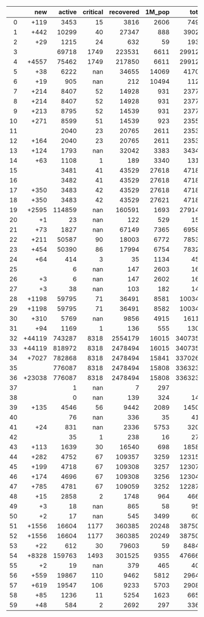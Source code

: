 |    |    new |   active |   critical |   recovered |   1M_pop |   total |
|---:|-------:|---------:|-----------:|------------:|---------:|--------:|
|  0 |   +119 |     3453 |         15 |        3816 |     2606 |    7499 |
|  1 |   +442 |    10299 |         40 |       27347 |      888 |   39025 |
|  2 |    +29 |     1215 |         24 |         632 |       59 |    1935 |
|  3 |        |    69718 |       1749 |      223531 |     6611 |  299126 |
|  4 |  +4557 |    75462 |       1749 |      217850 |     6611 |  299126 |
|  5 |    +38 |     6222 |        nan |       34655 |    14069 |   41701 |
|  6 |    +19 |      905 |        nan |         212 |    10494 |    1121 |
|  7 |   +214 |     8407 |         52 |       14928 |      931 |   23773 |
|  8 |   +214 |     8407 |         52 |       14928 |      931 |   23773 |
|  9 |   +213 |     8795 |         52 |       14539 |      931 |   23772 |
| 10 |   +271 |     8599 |         51 |       14539 |      923 |   23559 |
| 11 |        |     2040 |         23 |       20765 |     2611 |   23534 |
| 12 |   +164 |     2040 |         23 |       20765 |     2611 |   23534 |
| 13 |   +124 |     1793 |        nan |       32042 |     3383 |   34343 |
| 14 |    +63 |     1108 |          1 |         189 |     3340 |    1315 |
| 15 |        |     3481 |         41 |       43529 |    27618 |   47185 |
| 16 |        |     3482 |         41 |       43529 |    27618 |   47185 |
| 17 |   +350 |     3483 |         42 |       43529 |    27618 |   47185 |
| 18 |   +350 |     3483 |         42 |       43529 |    27621 |   47185 |
| 19 |  +2595 |   114859 |        nan |      160591 |     1693 |  279144 |
| 20 |     +1 |       23 |        nan |         122 |      529 |     152 |
| 21 |    +73 |     1827 |        nan |       67149 |     7365 |   69589 |
| 22 |   +211 |    50587 |         90 |       18003 |     6772 |   78534 |
| 23 |   +454 |    50390 |         86 |       17994 |     6754 |   78323 |
| 24 |    +64 |      414 |          3 |          35 |     1134 |     452 |
| 25 |        |        6 |        nan |         147 |     2603 |     162 |
| 26 |     +3 |        6 |        nan |         147 |     2602 |     162 |
| 27 |     +3 |       38 |        nan |         103 |      182 |     141 |
| 28 |  +1198 |    59795 |         71 |       36491 |     8581 |  100344 |
| 29 |  +1198 |    59795 |         71 |       36491 |     8582 |  100344 |
| 30 |   +310 |     5769 |        nan |        9856 |     4915 |   16111 |
| 31 |    +94 |     1169 |          1 |         136 |      555 |    1308 |
| 32 | +44119 |   743287 |       8318 |     2554179 |    16015 | 3407354 |
| 33 | +44119 |   818972 |       8318 |     2478494 |    16015 | 3407354 |
| 34 |  +7027 |   782868 |       8318 |     2478494 |    15841 | 3370262 |
| 35 |        |   776087 |       8318 |     2478494 |    15808 | 3363235 |
| 36 | +23038 |   776087 |       8318 |     2478494 |    15808 | 3363235 |
| 37 |        |        1 |        nan |           7 |      297 |       9 |
| 38 |        |        0 |        nan |         139 |      324 |     142 |
| 39 |   +135 |     4546 |         56 |        9442 |     2089 |   14500 |
| 40 |        |       76 |        nan |         336 |       35 |     413 |
| 41 |    +24 |      831 |        nan |        2336 |     5753 |    3203 |
| 42 |        |       35 |          1 |         238 |       16 |     273 |
| 43 |   +113 |     1639 |         30 |       16540 |      698 |   18582 |
| 44 |   +282 |     4752 |         67 |      109357 |     3259 |  123154 |
| 45 |   +199 |     4718 |         67 |      109308 |     3257 |  123071 |
| 46 |   +174 |     4696 |         67 |      109308 |     3256 |  123046 |
| 47 |   +785 |     4781 |         67 |      109059 |     3252 |  122872 |
| 48 |    +15 |     2858 |          2 |        1748 |      964 |    4667 |
| 49 |     +3 |       18 |        nan |         865 |       58 |     959 |
| 50 |     +2 |       17 |        nan |         545 |     3499 |     609 |
| 51 |  +1556 |    16604 |       1177 |      360385 |    20248 |  387502 |
| 52 |  +1556 |    16604 |       1177 |      360385 |    20249 |  387502 |
| 53 |    +22 |      612 |         30 |       79603 |       59 |   84849 |
| 54 |  +8328 |   159763 |       1493 |      301525 |     9355 |  476660 |
| 55 |     +2 |       19 |        nan |         379 |      465 |     405 |
| 56 |   +559 |    19867 |        110 |        9462 |     5812 |   29643 |
| 57 |   +619 |    19547 |        106 |        9233 |     5703 |   29084 |
| 58 |    +85 |     1236 |         11 |        5254 |     1623 |    6656 |
| 59 |    +48 |      584 |          2 |        2692 |      297 |    3364 |